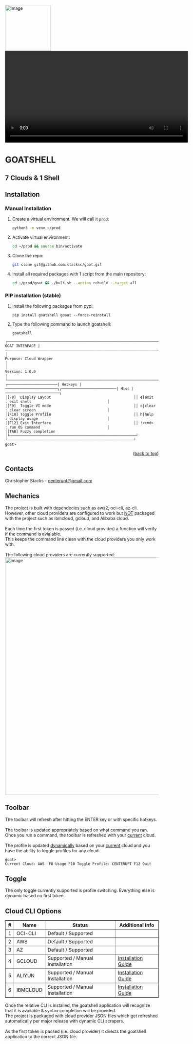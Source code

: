 <img width="150" height="150" alt="image" src="https://github.com/stacksc/goat/assets/116677370/1c49320a-f116-4a7e-bb36-0bdbaf3934ac">
<video width="600" height="300" src="https://github.com/stacksc/goat/assets/116677370/58e27064-3e4a-4e90-a8ba-229b1ae6258c"></video>

<h1>GOATSHELL</h1>
<h2>7 Clouds & 1 Shell</h2>

## Installation

### Manual Installation

1. Create a virtual environment. We will call it `prod`:
   ```sh
   python3 -m venv ~/prod
   ```
2. Activate virtual environment:
   ```sh
   cd ~/prod && source bin/activate
   ```
3. Clone the repo:
   ```sh
   git clone git@github.com:stacksc/goat.git
   ```
4. Install all required packages with 1 script from the main repository: 
   ```sh
   cd ~/prod/goat && ./bulk.sh --action rebuild --target all
   ```

### PIP installation (stable)

1. Install the following packages from pypi:
   ```
   pip install goatshell goaat --force-reinstall
   ```
2. Type the following command to launch goatshell:
   ```
   goatshell
   ```

```
┌───────────────────────────────────────────────────────────────────────────────────────────────────────| GOAT INTERFACE |───────────────────────────────────────────────────────────────────────────────────────────────────────┐
│                                                                                                     Purpose: Cloud Wrapper                                                                                                     │
│                                                                                                         Version: 1.0.0                                                                                                         │
└────────────────────────────────────────────────────────────────────────────────────────────────────────────────────────────────────────────────────────────────────────────────────────────────────────────────────────────────┘
┌───────────────────────| Hotkeys |────────────────────────┐┌─────────────────────────| Misc |─────────────────────────┐
│[F8]  Display Layout                                      ││ e|exit    : exit shell                                   │
│[F9]  Toggle VI mode                                      ││ c|clear   : clear screen                                 │
│[F10] Toggle Profile                                      ││ h|help    : display usage                                │
│[F12] Exit Interface                                      ││ !<cmd>    : run OS command                               │
│[TAB] Fuzzy completion                                    │└──────────────────────────────────────────────────────────┘
└──────────────────────────────────────────────────────────┘
goat>
```

<p align="right">(<a href="#readme-top">back to top</a>)</p>

## Contacts
Christopher Stacks - <centerupt@gmail.com>

## Mechanics
The project is built with dependecies such as aws2, oci-cli, az-cli. <br>However, other cloud providers are configured to work but <u>NOT</u> packaged with the project such as ibmcloud, gcloud, and Alibaba cloud.
<br><br>
Each time the first token is passed (i.e. cloud provider) a function will verify if the command is avialable.
<br>
This keeps the command line clean with the cloud providers you only work with.
<br><br>
The following cloud providers are currently supported:
<br>
<img width="777" alt="image" src="https://github.com/stacksc/goat/assets/116677370/faea14fd-0aba-42ec-93d2-9325614cffcd">

## Toolbar
The toolbar will refresh after hitting the ENTER key or with specific hotkeys.
<br><br>
The toolbar is updated appropriately based on what command you ran. Once you run a command, the toolbar is refreshed with your <u>current</u> cloud.
<br><br>
The profile is updated <u>dynamically</u> based on your <u>current</u> cloud and you have the ability to toggle profiles for any cloud.

```
goat>
Current Cloud: AWS  F8 Usage F10 Toggle Profile: CENTERUPT F12 Quit
```

## Toggle
The only toggle currently supported is profile switching. Everything else is dynamic based on first token.
<br>

<!DOCTYPE html>
<html>
<body>

<h2>Cloud CLI Options</h2>

<table border="1">
    <thead>
        <tr>
            <th>#</th>
            <th>Name</th>
            <th>Status</th>
            <th>Additional Info</th>
        </tr>
    </thead>
    <tbody>
        <tr>
            <td>1</td>
            <td>OCI-CLI</td>
            <td>Default / Supported</td>
            <td></td>
        </tr>
        <tr>
            <td>2</td>
            <td>AWS</td>
            <td>Default / Supported</td>
            <td></td>
        </tr>
        <tr>
            <td>3</td>
            <td>AZ</td>
            <td>Default / Supported</td>
            <td></td>
        </tr>
        <tr>
            <td>4</td>
            <td>GCLOUD</td>
            <td>Supported / Manual Installation</td>
            <td><a href="https://cloud.google.com/sdk/docs/install">Installation Guide</a></td>
        </tr>
        <tr>
            <td>5</td>
            <td>ALIYUN</td>
            <td>Supported / Manual Installation</td>
            <td><a href="https://www.alibabacloud.com/help/en/alibaba-cloud-cli/latest/install">Installation Guide</a></td>
        </tr>
        <tr>
            <td>6</td>
            <td>IBMCLOUD</td>
            <td>Supported / Manual Installation</td>
            <td><a href="https://cloud.ibm.com/docs/cli?topic=cli-install-ibmcloud-cli">Installation Guide</a></td>
        </tr>
    </tbody>
</table>

</body>
</html>


Once the relative CLI is installed, the goatshell application will recognize that it is available & syntax completion will be provided.<br>
The project is packaged with cloud provider JSON files which get refreshed automatically per major release with dynamic CLI scrapers.<br><br>
As the first token is passed (i.e. cloud provider) it directs the goatshell application to the correct JSON file.

